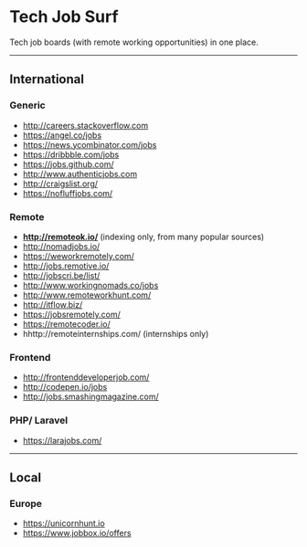 # Tech Job Surf
Tech job boards (with remote working opportunities) in one place.

------------------------------------------------------------------

## International

### Generic
- http://careers.stackoverflow.com
- https://angel.co/jobs
- https://news.ycombinator.com/jobs
- https://dribbble.com/jobs
- https://jobs.github.com/
- http://www.authenticjobs.com
- http://craigslist.org/
- https://nofluffjobs.com/

### Remote
- **http://remoteok.io/** (indexing only, from many popular sources)
- http://nomadjobs.io/
- https://weworkremotely.com/
- http://jobs.remotive.io/
- http://jobscri.be/list/
- http://www.workingnomads.co/jobs
- http://www.remoteworkhunt.com/
- http://itflow.biz/
- https://jobsremotely.com/
- https://remotecoder.io/
- hhttp://remoteinternships.com/ (internships only)

### Frontend
- http://frontenddeveloperjob.com/
- http://codepen.io/jobs
- http://jobs.smashingmagazine.com/

### PHP/ Laravel
- https://larajobs.com/

------------------------------------------------------------------

## Local 

### Europe
- https://unicornhunt.io
- https://www.jobbox.io/offers

